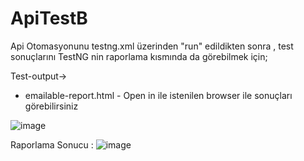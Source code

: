 # ApiTestB

Api Otomasyonunu testng.xml üzerinden "run" edildikten sonra , test sonuçlarını TestNG nin raporlama kısmında da görebilmek için; 

Test-output->
  - emailable-report.html - Open in ile istenilen browser ile sonuçları görebilirsiniz

![image](https://github.com/ic0204/ApiTestB/assets/14904764/6d2b4d4e-2fa2-4e63-a90b-b0e0e33b9f54)



Raporlama Sonucu : 
![image](https://github.com/ic0204/ApiTestB/assets/14904764/6f689ff0-f526-43e1-8a87-98e8d4fd207b)

